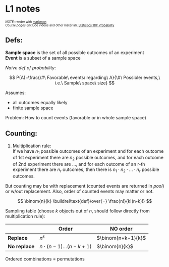 # L1 notes

<sup><sup>*NOTE:* render with [markmon](https://github.com/yyjhao/sublime-text-markmon)  
*Course pages* (include videos and other material): [Statistics 110: Probability](http://projects.iq.harvard.edu/stat110/)</sup></sup>

## Defs:
**Sample space** is the set of all possible outcomes of an experiment  
**Event** is a subset of a sample space  

*Naive def of probability*:  

$$ P(A)=\frac{\#\ Favorable\ events\ regarding\ A}{\#\ Possible\ events,\ i.e.\ Sample\ space\ size} $$

Assumes:  
- all outcomes equally likely  
- finite sample space

Problem: How to count events (favorable or in whole sample space) 

## Counting:  
1. Multiplication rule:  
If we have $n_1$ possible outcomes of an experiment and for each outcome of 1st experiment there are $n_2$ possible outcomes, and for each outcome of 2nd experiment there are ..., and for each outcome of an r-th experiment there are $n_r$ outcomes, then there is $n_1\cdot n_2\cdot\ldots\cdot n_r$ possible outcomes.

But counting may be with replacement (counted events are returned in *pool*) or w/out replacement. Also, order of counted events may matter or not. 

$$ \binom{n}{k} \buildrel\text{def}\over{=} \frac{n!}{k!(n-k)!} $$

Sampling table (choose $k$ objects out of $n$, should follow directly from multiplication rule):

$\,$ | Order | NO order
 --- | --- | ---
**Replace** | $n^k$ | $\binom{n+k-1}{k}$
**No replace** | $n\cdot (n-1) \ldots (n-k +1)$ | $\binom{n}{k}$

Ordered combinations = permutations


